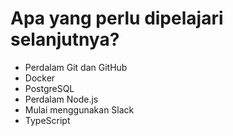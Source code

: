 # Apa yang perlu dipelajari selanjutnya?

- Perdalam Git dan GitHub
- Docker
- PostgreSQL
- Perdalam Node.js
- Mulai menggunakan Slack
- TypeScript